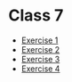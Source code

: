 # Class 7
- [Exercise 1](exercise-1.md)
- [Exercise 2](exercise-2.md)
- [Exercise 3](exercise-3.md)
- [Exercise 4](exercise-4.md)
